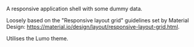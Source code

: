 A responsive application shell with some dummy data.

Loosely based on the "Responsive layout grid" guidelines set by Material Design: https://material.io/design/layout/responsive-layout-grid.html.

Utilises the Lumo theme.
